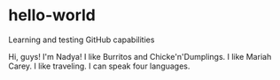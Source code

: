# hello-world
Learning and testing GitHub capabilities

Hi, guys!
I'm Nadya! I like Burritos and Chicke'n'Dumplings. 
I like Mariah Carey. I like traveling. I can speak four languages.
